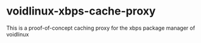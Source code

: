 # voidlinux-xbps-cache-proxy
This is a proof-of-concept caching proxy for the xbps package manager of voidlinux
